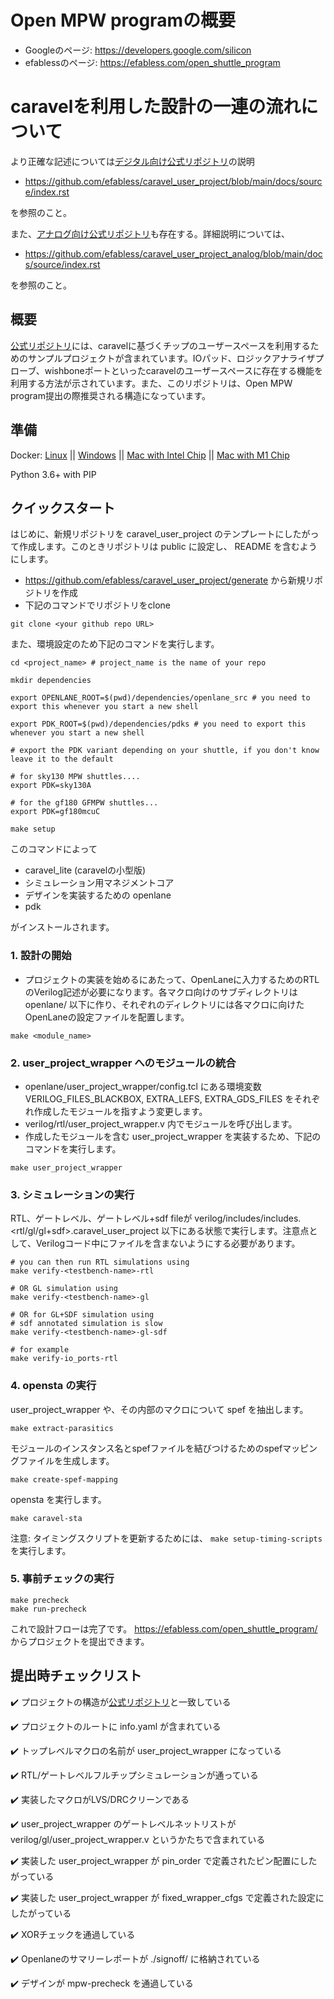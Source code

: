 # Open MPW programの概要

- Googleのページ: https://developers.google.com/silicon
- efablessのページ: https://efabless.com/open_shuttle_program

# caravelを利用した設計の一連の流れについて

より正確な記述については[デジタル向け公式リポジトリ](https://github.com/efabless/caravel_user_project)の説明

- https://github.com/efabless/caravel_user_project/blob/main/docs/source/index.rst

を参照のこと。

また、[アナログ向け公式リポジトリ](https://github.com/efabless/caravel_user_project_analog)も存在する。詳細説明については、

- https://github.com/efabless/caravel_user_project_analog/blob/main/docs/source/index.rst

を参照のこと。

## 概要

[公式リポジトリ](https://github.com/efabless/caravel_user_project)には、caravelに基づくチップのユーザースペースを利用するためのサンプルプロジェクトが含まれています。IOパッド、ロジックアナライザプローブ、wishboneポートといったcaravelのユーザースペースに存在する機能を利用する方法が示されています。また、このリポジトリは、Open MPW program提出の際推奨される構造になっています。

## 準備
Docker: [Linux](https://hub.docker.com/search?q=&type=edition&offering=community&operating_system=linux&utm_source=docker&utm_medium=webreferral&utm_campaign=dd-smartbutton&utm_location=header) || [Windows](https://desktop.docker.com/win/main/amd64/Docker%20Desktop%20Installer.exe?utm_source=docker&utm_medium=webreferral&utm_campaign=dd-smartbutton&utm_location=header) || [Mac with Intel Chip](https://desktop.docker.com/mac/main/amd64/Docker.dmg?utm_source=docker&utm_medium=webreferral&utm_campaign=dd-smartbutton&utm_location=header) || [Mac with M1 Chip](https://desktop.docker.com/mac/main/arm64/Docker.dmg?utm_source=docker&utm_medium=webreferral&utm_campaign=dd-smartbutton&utm_location=header)

Python 3.6+ with PIP

## クイックスタート

はじめに、新規リポジトリを caravel_user_project のテンプレートにしたがって作成します。このときリポジトリは public に設定し、 README を含むようにします。

* https://github.com/efabless/caravel_user_project/generate から新規リポジトリを作成
* 下記のコマンドでリポジトリをclone

```
git clone <your github repo URL>
```

また、環境設定のため下記のコマンドを実行します。

```
cd <project_name> # project_name is the name of your repo

mkdir dependencies

export OPENLANE_ROOT=$(pwd)/dependencies/openlane_src # you need to export this whenever you start a new shell

export PDK_ROOT=$(pwd)/dependencies/pdks # you need to export this whenever you start a new shell

# export the PDK variant depending on your shuttle, if you don't know leave it to the default

# for sky130 MPW shuttles....
export PDK=sky130A

# for the gf180 GFMPW shuttles...
export PDK=gf180mcuC

make setup
```

このコマンドによって

- caravel_lite (caravelの小型版)
- シミュレーション用マネジメントコア
- デザインを実装するための openlane
- pdk

がインストールされます。

### 1. 設計の開始

* プロジェクトの実装を始めるにあたって、OpenLaneに入力するためのRTLのVerilog記述が必要になります。各マクロ向けのサブディレクトリは openlane/ 以下に作り、それぞれのディレクトリには各マクロに向けたOpenLaneの設定ファイルを配置します。

```
make <module_name>
```

### 2. user_project_wrapper へのモジュールの統合

* openlane/user_project_wrapper/config.tcl にある環境変数 VERILOG_FILES_BLACKBOX, EXTRA_LEFS, EXTRA_GDS_FILES をそれぞれ作成したモジュールを指すよう変更します。
* verilog/rtl/user_project_wrapper.v 内でモジュールを呼び出します。
* 作成したモジュールを含む user_project_wrapper を実装するため、下記のコマンドを実行します。

```
make user_project_wrapper
```

### 3. シミュレーションの実行

RTL、ゲートレベル、ゲートレベル+sdf fileが verilog/includes/includes.<rtl/gl/gl+sdf>.caravel_user_project 以下にある状態で実行します。注意点として、Verilogコード中にファイルを含まないようにする必要があります。

```
# you can then run RTL simulations using
make verify-<testbench-name>-rtl

# OR GL simulation using
make verify-<testbench-name>-gl

# OR for GL+SDF simulation using
# sdf annotated simulation is slow
make verify-<testbench-name>-gl-sdf

# for example
make verify-io_ports-rtl
```

### 4. opensta の実行

user_project_wrapper や、その内部のマクロについて spef を抽出します。

```
make extract-parasitics
```

モジュールのインスタンス名とspefファイルを結びつけるためのspefマッピングファイルを生成します。

```
make create-spef-mapping
```

opensta を実行します。

```
make caravel-sta
```

注意: タイミングスクリプトを更新するためには、 ```make setup-timing-scripts``` を実行します。

### 5. 事前チェックの実行

```
make precheck
make run-precheck
```

これで設計フローは完了です。 https://efabless.com/open_shuttle_program/ からプロジェクトを提出できます。

## 提出時チェックリスト

✔️ プロジェクトの構造が[公式リポジトリ](https://github.com/efabless/caravel_user_project)と一致している

✔️ プロジェクトのルートに info.yaml が含まれている

✔️ トップレベルマクロの名前が user_project_wrapper になっている

✔️ RTL/ゲートレベルフルチップシミュレーションが通っている

✔️ 実装したマクロがLVS/DRCクリーンである

✔️ user_project_wrapper のゲートレベルネットリストが verilog/gl/user_project_wrapper.v というかたちで含まれている

✔️ 実装した user_project_wrapper が pin_order で定義されたピン配置にしたがっている

✔️ 実装した user_project_wrapper が fixed_wrapper_cfgs で定義された設定にしたがっている

✔️ XORチェックを通過している

✔️ Openlaneのサマリーレポートが ./signoff/ に格納されている

✔️ デザインが mpw-precheck を通過している


